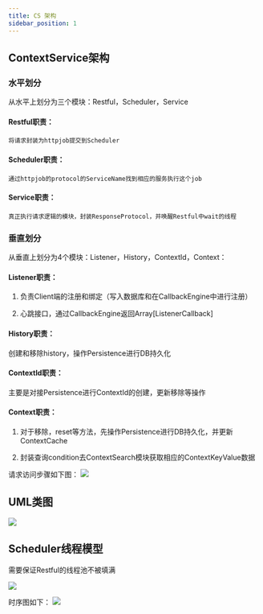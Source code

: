 ```yaml
---
title: CS 架构
sidebar_position: 1
---
```


## **ContextService架构**

### **水平划分**

从水平上划分为三个模块：Restful，Scheduler，Service

#### Restful职责：

    将请求封装为httpjob提交到Scheduler

#### Scheduler职责：

    通过httpjob的protocol的ServiceName找到相应的服务执行这个job

#### Service职责：

    真正执行请求逻辑的模块，封装ResponseProtocol，并唤醒Restful中wait的线程

### **垂直划分**
从垂直上划分为4个模块：Listener，History，ContextId，Context：

#### Listener职责：

1.  负责Client端的注册和绑定（写入数据库和在CallbackEngine中进行注册）

2.  心跳接口，通过CallbackEngine返回Array[ListenerCallback]

#### History职责：
创建和移除history，操作Persistence进行DB持久化

#### ContextId职责：
主要是对接Persistence进行ContextId的创建，更新移除等操作

#### Context职责：

1.  对于移除，reset等方法，先操作Persistence进行DB持久化，并更新ContextCache

2.  封装查询condition去ContextSearch模块获取相应的ContextKeyValue数据

请求访问步骤如下图：
![](/Images-zh/Architecture/Public_Enhancement_Service/ContextService/linkis-contextservice-service-01.png)

## **UML类图** 
![](/Images-zh/Architecture/Public_Enhancement_Service/ContextService/linkis-contextservice-service-02.png)

## **Scheduler线程模型**

需要保证Restful的线程池不被填满

![](/Images-zh/Architecture/Public_Enhancement_Service/ContextService/linkis-contextservice-service-03.png)

时序图如下：
![](/Images-zh/Architecture/Public_Enhancement_Service/ContextService/linkis-contextservice-service-04.png)



